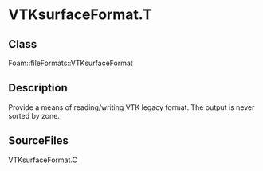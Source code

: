 # VTKsurfaceFormat.T 
## Class
Foam::fileFormats::VTKsurfaceFormat

## Description
Provide a means of reading/writing VTK legacy format.
The output is never sorted by zone.

## SourceFiles
VTKsurfaceFormat.C


